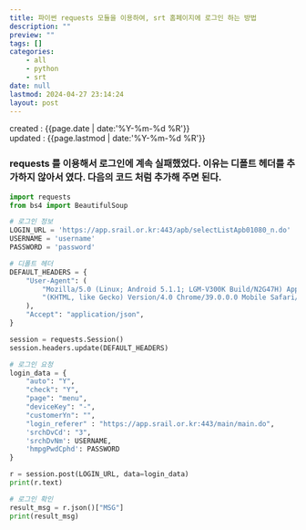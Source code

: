 ```yaml
---
title: 파이썬 requests 모듈을 이용하여, srt 홈페이지에 로그인 하는 방법
description: ""
preview: ""
tags: []
categories:
    - all
    - python
    - srt
date: null
lastmod: 2024-04-27 23:14:24
layout: post
---
```


created : {{page.date | date:'%Y-%m-%d %R'}}  
updated : {{page.lastmod | date:'%Y-%m-%d %R'}}

### requests 를 이용해서 로그인에 계속 실패했었다. 이유는 디폴트 헤더를 추가하지 않아서 였다. 다음의 코드 처럼 추가해 주면 된다.  


```python
import requests
from bs4 import BeautifulSoup

# 로그인 정보
LOGIN_URL = 'https://app.srail.or.kr:443/apb/selectListApb01080_n.do'
USERNAME = 'username'
PASSWORD = 'password'

# 디폴트 헤더
DEFAULT_HEADERS = {
    "User-Agent": (
        "Mozilla/5.0 (Linux; Android 5.1.1; LGM-V300K Build/N2G47H) AppleWebKit/537.36 "
        "(KHTML, like Gecko) Version/4.0 Chrome/39.0.0.0 Mobile Safari/537.36SRT-APP-Android V.1.0.6"
    ),
    "Accept": "application/json",
}

session = requests.Session()
session.headers.update(DEFAULT_HEADERS)

# 로그인 요청
login_data = {
    "auto": "Y",
    "check": "Y",
    "page": "menu",
    "deviceKey": "-",
    "customerYn": "",
    "login_referer" : "https://app.srail.or.kr:443/main/main.do",
    'srchDvCd': "3",
    'srchDvNm': USERNAME,
    'hmpgPwdCphd': PASSWORD
}

r = session.post(LOGIN_URL, data=login_data)
print(r.text)

# 로그인 확인
result_msg = r.json()["MSG"]
print(result_msg)




```